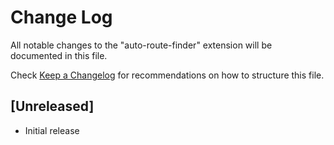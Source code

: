 # Change Log

All notable changes to the "auto-route-finder" extension will be documented in this file.

Check [Keep a Changelog](http://keepachangelog.com/) for recommendations on how to structure this file.

## [Unreleased]

- Initial release